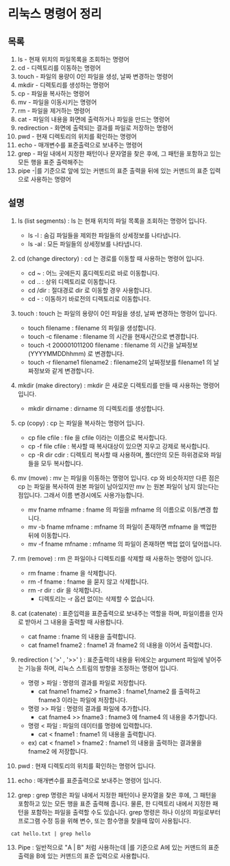 # 리눅스 명령어 정리

## 목록

1. ls - 현재 위치의 파일목록을 조회하는 명령어
2. cd - 디렉토리를 이동하는 명령어
3. touch - 파일의 용량이 0인 파일을 생성, 날짜 변경하는 명령어
4. mkdir - 디렉토리를 생성하는 명령어
5. cp - 파일을 복사하는 명령어
6. mv - 파일을 이동시키는 명령어
7. rm - 파일을 제거하는 명령어
8. cat - 파일의 내용을 화면에 출력하거나 파일을 만드는 명령어
9. redirection - 화면에 출력되는 결과를 파일로 저장하는 명령어
10. pwd - 현재 디렉토리의 위치를 확인하는 명령어
11. echo - 매개변수를 표준출력으로 보내주는 명령어
12. grep - 파일 내에서 지정한 패턴이나 문자열을 찾은 후에, 그 패턴을 포함하고 있는 모든 행을 표준 출력해주는 
13. pipe -|를 기준으로 앞에 있는 커맨드의 표준 출력을 뒤에 있는 커맨드의 표준 입력으로 사용하는 명령어


## 설명
1. ls (list segments) 
  : ls 는 현재 위치의 파일 목록을 조회하는 명령어 입니다.
    * ls -l : 숨김 파일들을 제외한 파일들의 상세정보를 나타냅니다.
    * ls -al : 모든 파일들의 상세정보를 나타냅니다.
    
2. cd (change directory) 
  : cd 는 경로를 이동할 때 사용하는 명령어 입니다.
    * cd ~ : 어느 곳에든지 홈디렉토리로 바로 이동합니다.
    * cd .. : 상위 디렉토리로 이동합니다.
    * cd /dir : 절대경로 dir 로 이동할 경우 사용합니다.
    * cd - : 이동하기 바로전의 디렉토리로 이동합니다.
    
3. touch 
  : touch 는 파일의 용량이 0인 파일을 생성, 날짜 변경하는 명령어 입니다.
    * touch filename : filename 의 파일을 생성합니다.
    * touch -c filename : filename 의 시간을 현재시간으로 변경합니다.
    * touch -t 200001011200 filename : filename 의 시간을 날짜정보(YYYYMMDDhhmm) 로 변경합니다.
    * touch -r filename1 filename2 : filename2의 날짜정보를 filename1 의 날짜정보와 같게 변경합니다.
    
4. mkdir (make directory) 
  : mkdir 은 새로운 디렉토리를 만들 때 사용하는 명령어입니다.
    * mkdir dirname : dirname 의 디렉토리를 생성합니다.
    
5. cp (copy) 
  : cp 는 파일을 복사하는 명령어 입니다.
    * cp file cfile : file 을 cfile 이라는 이름으로 복사합니다.
    * cp -f file cfile : 복사할 때 복사대상이 있으면 지우고 강제로 복사합니다.
    * cp -R dir cdir : 디렉토리 복사할 때 사용하며, 폴더안의 모든 하위경로와 파일들을 모두 복사합니다.
    
6. mv (move) 
  : mv 는 파일을 이동하는 명령어 입니다. cp 와 비슷하지만 다른 점은 cp 는 파일을 복사하여 원본 파일이 남아있지만 mv 는 원본 파일이 남지 않는다는 점입니다. 그래서 이름 변경시에도 사용가능합니다.
    * mv fname mfname : fname 의 파일을 mfname 의 이름으로 이동/변경 합니다.
    * mv -b fname mfname : mfname 의 파일이 존재하면 mfname 을 백업한 뒤에 이동합니다.
    * mv -f fname mfname : mfname 의 파일이 존재하면 백업 없이 덮어씁니다.
    
7. rm (remove) 
  : rm 은 파일이나 디렉토리를 삭제할 때 사용하는 명령어 입니다.
    * rm fname : fname 을 삭제합니다.
    * rm -f fname : fname 을 묻지 않고 삭제합니다.
    * rm -r dir : dir 을 삭제합니다.
        * 디렉토리는 -r 옵션 없이는 삭제할 수 없습니다.
        
8. cat (catenate) 
  : 표준입력을 표준출력으로 보내주는 역할을 하며, 파일이름을 인자로 받아서 그 내용을 출력할 때 사용합니다.
    * cat fname : fname 의 내용을 출력합니다.
    * cat fname1 fname2 : fname1 과 fname2 의 내용을 이어서 출력합니다.

9. redirection ( '>' , '>>' ) 
  : 표준출력의 내용을 뒤에오는 argument 파일에 넣어주는 기능을 하며, 리눅스 스트림의 방향을 조정하는 명령어 입니다.
    * 명령 > 파일 : 명령의 결과를 파일로 저장합니다.
        * cat fname1 fname2 > fname3 : fname1,fname2 를 출력하고 fname3 이라는 파일에 저장합니다.
    * 명령 >> 파일 : 명령의 결과를 파일에 추가합니다.
        * cat fname4 >> fname3 : fname3 에 fname4 의 내용을 추가합니다.
    * 명령 < 파일 : 파일의 데이터를 명령에 입력합니다.
        * cat < fname1 : fname1 의 내용을 출력합니다.
    * ex) cat < fname1 > fname2 : fname1 의 내용을 출력하는 결과물을 fname2 에 저장합니다.
    
10. pwd
  : 현재 디렉토리의 위치를 확인하는 명령어 입니다.

11. echo
  : 매개변수를 표준출력으로 보내주는 명령어 입니다.

12. grep
  : grep 명령은 파일 내에서 지정한 패턴이나 문자열을 찾은 후에, 그 패턴을 포함하고 있는 모든 행을 표준 출력해 줍니다. 물론, 한 디렉토리 내에서 지정한 패턴을 포함하는 파일을 출력할 수도 있습니다. grep 명령은 하나 이상의 파일로부터 프로그램 수정 등을 위해 변수, 또는 함수명을 찾을때 많이 사용됩니다.
~~~
 cat hello.txt | grep hello
~~~

13. Pipe
  : 일반적으로 "A | B" 처럼 사용하는데 |를 기준으로 A에 있는 커맨드의 표준 출력을 B에 있는 커맨드의 표준 입력으로 사용합니다.